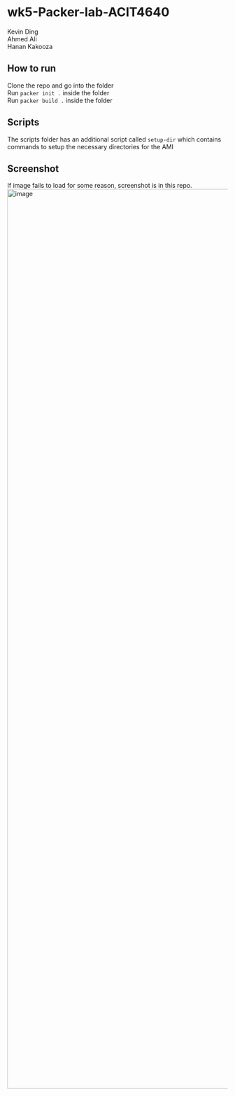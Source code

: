 # wk5-Packer-lab-ACIT4640

Kevin Ding   
Ahmed Ali   
Hanan Kakooza   

## How to run
Clone the repo and go into the folder   
Run ```packer init .``` inside the folder   
Run ```packer build .``` inside the folder

## Scripts 
The scripts folder has an additional script called ```setup-dir``` which contains commands to setup the necessary directories for the AMI

## Screenshot
If image fails to load for some reason, screenshot is in this repo.
<img width="3837" height="2054" alt="image" src="https://github.com/user-attachments/assets/8e2ed09f-07c1-4244-8481-9fc4da0797bc" />


